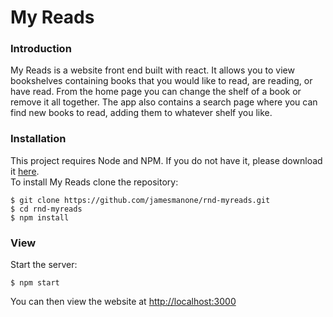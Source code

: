 # My Reads
### Introduction
My Reads is a website front end built with react. It allows you to view bookshelves containing books that you would like to read, are reading, or have read. From the home page you can change the shelf of a book or remove it all together. The app also contains a search page where you can find new books to read, adding them to whatever shelf you like.
### Installation
This project requires Node and NPM. If you do not have it, please download it [here](https://nodejs.org/en/download/).<br>
To install My Reads clone the repository:
```
$ git clone https://github.com/jamesmanone/rnd-myreads.git
$ cd rnd-myreads
$ npm install
```

### View
Start the server:
```
$ npm start
```
You can then view the website at [http://localhost:3000](http://localhost:3000)

